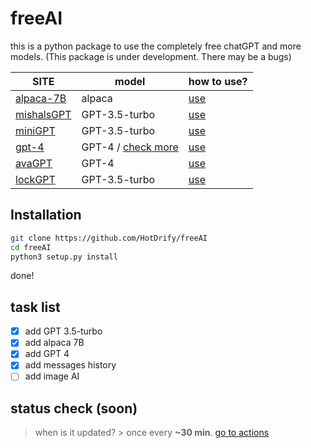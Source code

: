 # freeAI
this is a python package to use the completely free chatGPT and more models.
(This package is under development. There may be a bugs)

| SITE | model | how to use? |
| ---- | ----- | ----------- |
| [alpaca-7B](https://us-central1-arched-keyword-306918.cloudfunctions.net/) | alpaca | [use](freeAI/alpaca7b/README.md) |
| [mishalsGPT](https://mishalsgpt.vercel.app) | GPT-3.5-turbo | [use](freeAI/mishalsgpt/README.md) |
| [miniGPT](https://mflsf.aitianhu.fun) | GPT-3.5-turbo | [use](freeAI/minigpt/README.md) |
| [gpt-4](http://124.222.157.84:8012) | GPT-4 / [check more](freeAI/gpt4/README.md#models) | [use](freeAI/gpt4/README.md) |
| [avaGPT](https://codelink.io/) | GPT-4 | [use](freeAI/avagpt/README.md) |
| [lockGPT](http://lockchat.app) | GPT-3.5-turbo | [use](freeAI/lockgpt/README.md) |
## Installation
```sh
git clone https://github.com/HotDrify/freeAI
cd freeAI
python3 setup.py install
```
done!

## task list
- [x] add GPT 3.5-turbo
- [x] add alpaca 7B
- [x] add GPT 4
- [x] add messages history
- [ ] add image AI

## status check (soon)
> when is it updated? > once every **~30 min**. [go to actions](https://github.com/HotDrify/freeAI/actions)
